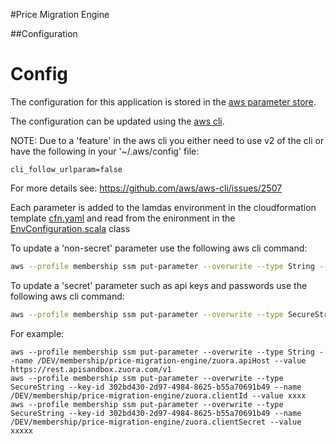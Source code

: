 #Price Migration Engine


##Configuration

Config
======

The configuration for this application is stored in the [aws parameter store](https://docs.aws.amazon.com/systems-manager/latest/userguide/systems-manager-parameter-store.html).

The configuration can be updated using the [aws cli](https://docs.aws.amazon.com/cli/latest/userguide/install-cliv2.html). 

NOTE: Due to a 'feature' in the aws cli you either need to use v2 of the cli or have the following in your '~/.aws/config' file:

```
cli_follow_urlparam=false
``` 

For more details see: https://github.com/aws/aws-cli/issues/2507

Each parameter is added to the lamdas environment in the cloudformation template [cfn.yaml](cfn.yaml) and read from the 
enironment in the [EnvConfiguration.scala](src/main/scala/pricemigrationengine/services/EnvConfiguration.scala) class

To update a 'non-secret' parameter use the following aws cli command:

```bash
aws --profile membership ssm put-parameter --overwrite --type String --name /<stage>/membership/price-migration-engine/<parameter key> --value <parameter value>
```

To update a 'secret' parameter such as api keys and passwords use the following aws cli command:

```bash
aws --profile membership ssm put-parameter --overwrite --type SecureString --key-id 302bd430-2d97-4984-8625-b55a70691b49 --name /<stage>/membership/price-migration-engine/<parameter key> --value <parameter value>
```

For example:
```$bash
aws --profile membership ssm put-parameter --overwrite --type String --name /DEV/membership/price-migration-engine/zuora.apiHost --value https://rest.apisandbox.zuora.com/v1
aws --profile membership ssm put-parameter --overwrite --type SecureString --key-id 302bd430-2d97-4984-8625-b55a70691b49 --name /DEV/membership/price-migration-engine/zuora.clientId --value xxxx
aws --profile membership ssm put-parameter --overwrite --type SecureString --key-id 302bd430-2d97-4984-8625-b55a70691b49 --name /DEV/membership/price-migration-engine/zuora.clientSecret --value xxxxx
```
